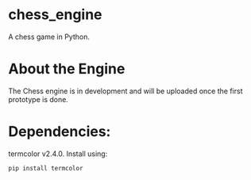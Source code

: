 # chess_engine

A chess game in Python.

# About the Engine

The Chess engine is in development and will be uploaded once the first prototype is done.

# Dependencies:

termcolor v2.4.0. Install using:

```py
pip install termcolor
```
